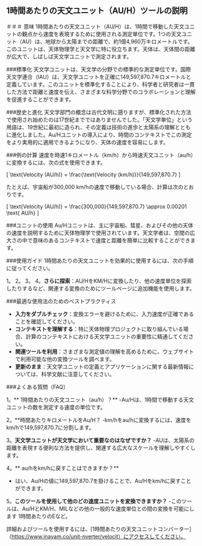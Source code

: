## 1時間あたりの天文ユニット（AU/H）ツールの説明

＃＃＃ 意味
1時間あたりの天文ユニット（AU/H）は、1時間で移動した天文ユニットの観点から速度を表現するために使用される測定単位です。1つの天文ユニット（AU）は、地球から太陽までの距離で、約1億4,960万キロメートルです。このユニットは、天体物理学と天文学に特に役立ちます。天体は、天体間の距離が広大で、しばしば天文学ユニットで測定されます。

###標準化
天文学ユニットは、天文学の分野での標準的な測定単位です。国際天文学連合（IAU）は、天文学ユニットを正確に149,597,870.7キロメートルと定義しています。このユニットを標準化することにより、科学者と研究者は一貫した方法で距離と速度を伝え、さまざまな科学分野でのコラボレーションと理解を促進することができます。

###歴史と進化
天文学部門の概念は古代文明に遡りますが、標準化された方法で使用され始めたのは17世紀までではありませんでした。「天文学単位」という用語は、19世紀に最初に造られ、その定義は技術の進歩と太陽系の理解とともに進化しました。Au/Hユニットの導入により、時間のコンテキストでこの測定をより実用的に適用できるようになり、天体の速度を容易にします。

###例の計算
速度を時速1キロメートル（km/h）から時速天文ユニット（au/h）に変換するには、次の式を使用できます。

\[ \text{Velocity (AU/h)} = \frac{\text{Velocity (km/h)}}{149,597,870.7} \]

たとえば、宇宙船が300,000 km/hの速度で移動している場合、計算は次のとおりです。

\[ \text{Velocity (AU/h)} = \frac{300,000}{149,597,870.7} \approx 0.00201 \text{ AU/h} \]

###ユニットの使用
Au/Hユニットは、主に宇宙船、彗星、およびその他の天体の速度を説明するために天体物理学で使用されています。天文学者は、空間の広大さの中で意味のあるコンテキストで速度と距離を簡単に比較することができます。

###使用ガイド
1時間あたりの天文ユニットを効果的に使用するには、次の手順に従ってください。

1。
2。
3。
4。**さらに探索**：AU/HをKM/Hに変換したり、他の速度単位を探索したりするなど、関連する変換のためにツールページに追加機能を使用します。

###最適な使用法のためのベストプラクティス
-  **入力をダブルチェック**：変換エラーを避けるために、入力速度が正確であることを確認してください。
-  **コンテキストを理解する**：特に天体物理プロジェクトに取り組んでいる場合、計算のコンテキストにおける天文学ユニットの重要性に精通してください。
-  **関連ツールを利用**：さまざまな測定値の理解を高めるために、ウェブサイトで利用可能な他の変換ツールを調べます。
-  **更新のまま**：天文学ユニットの定義とアプリケーションに関する最新情報については、科学文献に注意してください。

###よくある質問（FAQ）

1。** 1時間あたりの天文ユニット（au/h）？**
-Au/Hは、1時間で移動する天文ユニットの数を測定する速度の単位です。

2。**時間あたりキロメートルをAu/H？
-km/hをau/hに変換するには、速度をkm/hで149,597,870.7に分割します。

3。**天文学ユニットが天文学において重要なのはなぜですか？**
-AUは、太陽系の距離を表現する便利な方法を提供し、関連する広大なスケールを理解しやすくします。

4。** au/hをkm/hに戻すことはできますか？**
- はい、Au/Hの値に149,597,870.7を掛けることで、Au/Hをkm/hに戻すことができます。

5。**このツールを使用して他のどの速度ユニットを変換できますか？**
-このツールは、Au/HとKM/H、MILなどの他の一般的な速度単位との間の変換を可能にします 1時間あたりのEなど。

詳細およびツールを使用するには、[1時間あたりの天文ユニットコンバーター]（https://www.inayam.co/unit-nverter/velocit）にアクセスしてください。